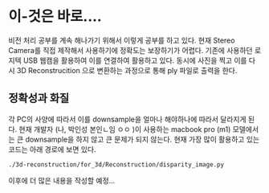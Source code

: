 # 이-것은 바로....
비전 처리 공부를 계속 해나가기 위해서 이렇게 공부를 하고 있다. 현재 Stereo Camera를 직접 제작해서 사용하기에 정확도는 보장하기가 어렵다. 기존에 사용하던 로지텍 USB 웹캠을 활용하여 이를 연결하여 활용하고 있다. 동시에 사진을 찍고 이를 다시 3D Reconstrucition 으로 변환하는 과정으로 통해 ply 파일로 출력을 한다.

## 정확성과 화질
각 PC의 사양에 따라서 이를 downsample을 얼마나 해야하나에 따라서 달라지게 된다. 현재 개발자 (나, 박인성 본인ㄴ임 ㅇㅇ )이 사용하는 macbook pro (m1) 모델에서는 큰 downsample을 하지 않고 큰 문제가 되지 않는다. 현재 가장 많이 활용하고 있는 코드는 아래 경로에 보면 있다.
```
./3d-reconstruction/for_3d/Reconstruction/disparity_image.py
```
이후에 더 많은 내용을 작성할 예정...
